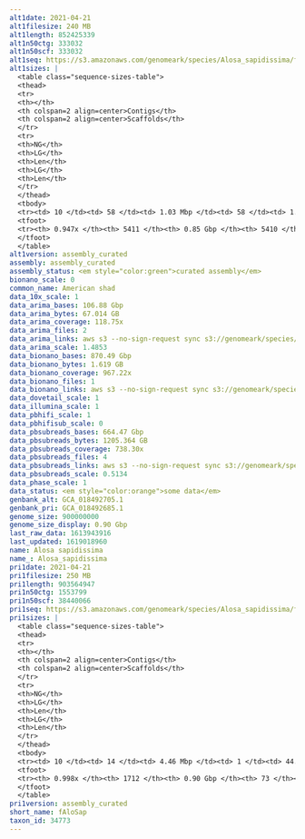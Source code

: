 ```yaml
---
alt1date: 2021-04-21
alt1filesize: 240 MB
alt1length: 852425339
alt1n50ctg: 333032
alt1n50scf: 333032
alt1seq: https://s3.amazonaws.com/genomeark/species/Alosa_sapidissima/fAloSap1/assembly_curated/fAloSap1.alt.cur.20210421.fasta.gz
alt1sizes: |
  <table class="sequence-sizes-table">
  <thead>
  <tr>
  <th></th>
  <th colspan=2 align=center>Contigs</th>
  <th colspan=2 align=center>Scaffolds</th>
  </tr>
  <tr>
  <th>NG</th>
  <th>LG</th>
  <th>Len</th>
  <th>LG</th>
  <th>Len</th>
  </tr>
  </thead>
  <tbody>
  <tr><td> 10 </td><td> 58 </td><td> 1.03 Mbp </td><td> 58 </td><td> 1.03 Mbp </td></tr>  <tr><td> 20 </td><td> 162 </td><td> 0.73 Mbp </td><td> 162 </td><td> 0.73 Mbp </td></tr>  <tr><td> 30 </td><td> 307 </td><td> 0.55 Mbp </td><td> 307 </td><td> 0.55 Mbp </td></tr>  <tr><td> 40 </td><td> 492 </td><td> 0.43 Mbp </td><td> 492 </td><td> 0.43 Mbp </td></tr>  <tr style="background-color:#cccccc;"><td> 50 </td><td> 729 </td><td> 0.33 Mbp </td><td> 729 </td><td> 0.33 Mbp </td></tr>  <tr><td> 60 </td><td> 1046 </td><td> 0.24 Mbp </td><td> 1046 </td><td> 0.24 Mbp </td></tr>  <tr><td> 70 </td><td> 1494 </td><td> 0.16 Mbp </td><td> 1494 </td><td> 0.16 Mbp </td></tr>  <tr><td> 80 </td><td> 2192 </td><td> 97.06 Kbp </td><td> 2192 </td><td> 97.06 Kbp </td></tr>  <tr><td> 90 </td><td> 3639 </td><td> 36.79 Kbp </td><td> 3639 </td><td> 36.79 Kbp </td></tr>  <tr><td> 100 </td><td> - </td><td> - </td><td> - </td><td> - </td></tr>  </tbody>
  <tfoot>
  <tr><th> 0.947x </th><th> 5411 </th><th> 0.85 Gbp </th><th> 5410 </th><th> 0.85 Gbp </th></tr>
  </tfoot>
  </table>
alt1version: assembly_curated
assembly: assembly_curated
assembly_status: <em style="color:green">curated assembly</em>
bionano_scale: 0
common_name: American shad
data_10x_scale: 1
data_arima_bases: 106.88 Gbp
data_arima_bytes: 67.014 GB
data_arima_coverage: 118.75x
data_arima_files: 2
data_arima_links: aws s3 --no-sign-request sync s3://genomeark/species/Alosa_sapidissima/fAloSap1/genomic_data/arima/ .<br>
data_arima_scale: 1.4853
data_bionano_bases: 870.49 Gbp
data_bionano_bytes: 1.619 GB
data_bionano_coverage: 967.22x
data_bionano_files: 1
data_bionano_links: aws s3 --no-sign-request sync s3://genomeark/species/Alosa_sapidissima/fAloSap1/genomic_data/bionano/ .<br>
data_dovetail_scale: 1
data_illumina_scale: 1
data_pbhifi_scale: 1
data_pbhifisub_scale: 0
data_pbsubreads_bases: 664.47 Gbp
data_pbsubreads_bytes: 1205.364 GB
data_pbsubreads_coverage: 738.30x
data_pbsubreads_files: 4
data_pbsubreads_links: aws s3 --no-sign-request sync s3://genomeark/species/Alosa_sapidissima/fAloSap1/genomic_data/pacbio/ . --exclude "*ccs*bam*"<br>
data_pbsubreads_scale: 0.5134
data_phase_scale: 1
data_status: <em style="color:orange">some data</em>
genbank_alt: GCA_018492705.1
genbank_pri: GCA_018492685.1
genome_size: 900000000
genome_size_display: 0.90 Gbp
last_raw_data: 1613943916
last_updated: 1619018960
name: Alosa sapidissima
name_: Alosa_sapidissima
pri1date: 2021-04-21
pri1filesize: 250 MB
pri1length: 903564947
pri1n50ctg: 1553799
pri1n50scf: 38440066
pri1seq: https://s3.amazonaws.com/genomeark/species/Alosa_sapidissima/fAloSap1/assembly_curated/fAloSap1.pri.cur.20210421.fasta.gz
pri1sizes: |
  <table class="sequence-sizes-table">
  <thead>
  <tr>
  <th></th>
  <th colspan=2 align=center>Contigs</th>
  <th colspan=2 align=center>Scaffolds</th>
  </tr>
  <tr>
  <th>NG</th>
  <th>LG</th>
  <th>Len</th>
  <th>LG</th>
  <th>Len</th>
  </tr>
  </thead>
  <tbody>
  <tr><td> 10 </td><td> 14 </td><td> 4.46 Mbp </td><td> 1 </td><td> 44.39 Mbp </td></tr>  <tr><td> 20 </td><td> 39 </td><td> 3.21 Mbp </td><td> 3 </td><td> 40.36 Mbp </td></tr>  <tr><td> 30 </td><td> 70 </td><td> 2.44 Mbp </td><td> 6 </td><td> 39.35 Mbp </td></tr>  <tr><td> 40 </td><td> 112 </td><td> 1.92 Mbp </td><td> 8 </td><td> 38.59 Mbp </td></tr>  <tr style="background-color:#cccccc;"><td> 50 </td><td> 165 </td><td style="background-color:#88ff88;"> 1.55 Mbp </td><td> 10 </td><td style="background-color:#88ff88;"> 38.44 Mbp </td></tr>  <tr><td> 60 </td><td> 231 </td><td> 1.19 Mbp </td><td> 13 </td><td> 36.83 Mbp </td></tr>  <tr><td> 70 </td><td> 323 </td><td> 0.83 Mbp </td><td> 15 </td><td> 35.20 Mbp </td></tr>  <tr><td> 80 </td><td> 456 </td><td> 0.54 Mbp </td><td> 18 </td><td> 32.25 Mbp </td></tr>  <tr><td> 90 </td><td> 690 </td><td> 0.26 Mbp </td><td> 21 </td><td> 31.74 Mbp </td></tr>  <tr><td> 100 </td><td> - </td><td> - </td><td> 29 </td><td> 0.27 Mbp </td></tr>  </tbody>
  <tfoot>
  <tr><th> 0.998x </th><th> 1712 </th><th> 0.90 Gbp </th><th> 73 </th><th> 0.90 Gbp </th></tr>
  </tfoot>
  </table>
pri1version: assembly_curated
short_name: fAloSap
taxon_id: 34773
---
```

